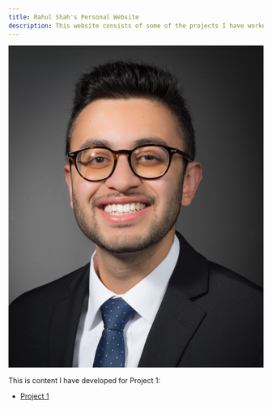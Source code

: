 ```yaml
---
title: Rahul Shah's Personal Website
description: This website consists of some of the projects I have worked on.
---
```


![Rahul Shah](/pics/rahulshah.jpg)

This is content I have developed for Project 1:
- [Project 1](/Project1/index.md)
